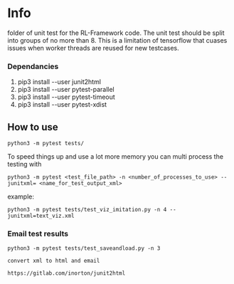 # Info

folder of unit test for the RL-Framework code.
The unit test should be split into groups of no more than 8.
This is a limitation of tensorflow that cuases issues when worker threads are reused for new testcases.

### Dependancies

1. pip3 install --user junit2html
1. pip3 install --user pytest-parallel
1. pip3 install --user pytest-timeout
1. pip3 install --user pytest-xdist

## How to use

```
python3 -m pytest tests/
```

To speed things up and use a lot more memory you can multi process the testing with
```
python3 -m pytest <test_file_path> -n <number_of_processes_to_use> --junitxml= <name_for_test_output_xml>
```
example:
```
python3 -m pytest tests/test_viz_imitation.py -n 4 --junitxml=text_viz.xml
```


### Email test results

```
python3 -m pytest tests/test_saveandload.py -n 3 

convert xml to html and email

https://gitlab.com/inorton/junit2html